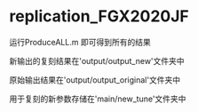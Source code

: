 # replication_FGX2020JF
运行ProduceALL.m 即可得到所有的结果

新输出的复刻结果在'output/output_new'文件夹中

原始输出结果在'output/output_original'文件夹中

用于复刻的新参数存储在'main/new_tune'文件夹中